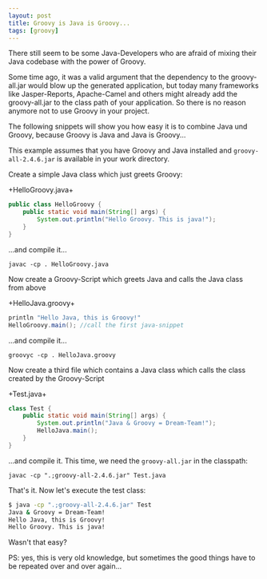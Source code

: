 ```yaml
---
layout: post
title: Groovy is Java is Groovy...
tags: [groovy]
---
```


There still seem to be some Java-Developers who are afraid of
mixing their Java codebase with the power of Groovy.

Some time ago, it was a valid argument that the dependency
to the groovy-all.jar would blow up the generated application,
but today many frameworks like Jasper-Reports, Apache-Camel and others might already add the
groovy-all.jar to the class path of your application. So there is no reason anymore
not to use Groovy in your project. 

The following snippets will show you how easy it is to combine Java und Groovy, because Groovy is Java and Java is Groovy...

This example assumes that you have Groovy and Java installed and `groovy-all-2.4.6.jar` is available in your work directory.

Create a simple Java class which just greets Groovy:

+HelloGroovy.java+
```java 
public class HelloGroovy {
	public static void main(String[] args) {
		System.out.println("Hello Groovy. This is java!");
	}
}
```

...and compile it...

`javac -cp . HelloGroovy.java`

Now create a Groovy-Script which greets Java and calls the Java class from above

+HelloJava.groovy+
```groovy 
println "Hello Java, this is Groovy!"
HelloGroovy.main(); //call the first java-snippet
```

...and compile it...

`groovyc -cp . HelloJava.groovy`

Now create a third file which contains a Java class which calls the class created by the Groovy-Script

+Test.java+
```java 
class Test {
	public static void main(String[] args) {
		System.out.println("Java & Groovy = Dream-Team!");
		HelloJava.main();
	}
}
```

...and compile it. This time, we need the `groovy-all.jar` in the classpath:

`javac -cp ".;groovy-all-2.4.6.jar" Test.java`

That's it. Now let's execute the test class:

```bash
$ java -cp ".;groovy-all-2.4.6.jar" Test
Java & Groovy = Dream-Team!
Hello Java, this is Groovy!
Hello Groovy. This is java!
```

Wasn't that easy?

PS: yes, this is very old knowledge, but sometimes the good things have to be repeated over and over again...
